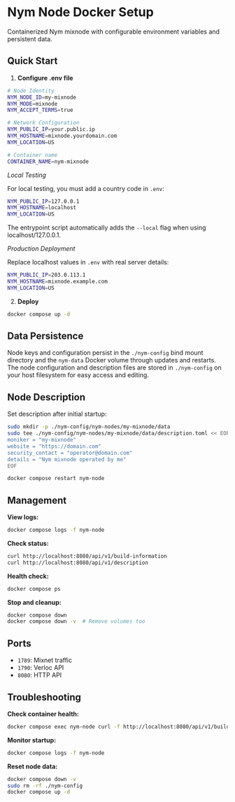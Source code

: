 # Nym Node Docker Setup

Containerized Nym mixnode with configurable environment variables and persistent data.

## Quick Start

1. **Configure .env file**
```bash
# Node Identity
NYM_NODE_ID=my-mixnode
NYM_MODE=mixnode
NYM_ACCEPT_TERMS=true

# Network Configuration
NYM_PUBLIC_IP=your.public.ip
NYM_HOSTNAME=mixnode.yourdomain.com
NYM_LOCATION=US

# Container name
CONTAINER_NAME=nym-mixnode
```
*Local Testing*

For local testing, you must add a country code in `.env`:
```bash
NYM_PUBLIC_IP=127.0.0.1
NYM_HOSTNAME=localhost
NYM_LOCATION=US
```

The entrypoint script automatically adds the `--local` flag when using localhost/127.0.0.1.

*Production Deployment*

Replace localhost values in `.env` with real server details:
```bash
NYM_PUBLIC_IP=203.0.113.1
NYM_HOSTNAME=mixnode.example.com
NYM_LOCATION=US
```

2. **Deploy**
```bash
docker compose up -d
```

## Data Persistence

Node keys and configuration persist in the `./nym-config` bind mount directory and the `nym-data` Docker volume through updates and restarts. The node configuration and description files are stored in `./nym-config` on your host filesystem for easy access and editing.

## Node Description

Set description after initial startup:
```bash
sudo mkdir -p ./nym-config/nym-nodes/my-mixnode/data
sudo tee ./nym-config/nym-nodes/my-mixnode/data/description.toml << EOF
moniker = "my-mixnode"
website = "https://domain.com"
security_contact = "operator@domain.com"
details = "Nym mixnode operated by me"
EOF

docker compose restart nym-node
```

## Management

**View logs:**
```bash
docker compose logs -f nym-node
```

**Check status:**
```bash
curl http://localhost:8080/api/v1/build-information
curl http://localhost:8080/api/v1/description
```

**Health check:**
```bash
docker compose ps
```

**Stop and cleanup:**
```bash
docker compose down
docker compose down -v  # Remove volumes too
```

## Ports

- `1789`: Mixnet traffic
- `1790`: Verloc API  
- `8080`: HTTP API

## Troubleshooting

**Check container health:**
```bash
docker compose exec nym-node curl -f http://localhost:8080/api/v1/build-information
```

**Monitor startup:**
```bash
docker compose logs -f nym-node
```

**Reset node data:**
```bash
docker compose down -v
sudo rm -rf ./nym-config
docker compose up -d
```